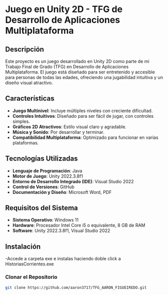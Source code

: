 # Juego en Unity 2D - TFG de Desarrollo de Aplicaciones Multiplataforma

## Descripción

Este proyecto es un juego desarrollado en Unity 2D como parte de mi Trabajo Final de Grado (TFG) en Desarrollo de Aplicaciones Multiplataforma. El juego está diseñado para ser entretenido y accesible para personas de todas las edades, ofreciendo una jugabilidad intuitiva y un diseño visual atractivo.

## Características

- **Juego Multinivel**: Incluye múltiples niveles con creciente dificultad.
- **Controles Intuitivos**: Diseñado para ser fácil de jugar, con controles simples.
- **Gráficos 2D Atractivos**: Estilo visual claro y agradable.
- **Música y Sonido**: Por desarrollar y terminar.
- **Compatibilidad Multiplataforma**: Optimizado para funcionar en varias plataformas.

## Tecnologías Utilizadas

- **Lenguaje de Programación**: Java
- **Motor de Juego**: Unity 2022.3.8f1
- **Entorno de Desarrollo Integrado (IDE)**: Visual Studio 2022
- **Control de Versiones**: GitHub
- **Documentación y Diseño**: Microsoft Word, PDF

## Requisitos del Sistema

- **Sistema Operativo**: Windows 11
- **Hardware**: Procesador Intel Core i5 o equivalente, 8 GB de RAM
- **Software**: Unity 2022.3.8f1, Visual Studio 2022

## Instalación
-Accede a carpeta exe e instalas haciendo doble click a HistoriasCorrientes.exe
### Clonar el Repositorio

```bash
git clone https://github.com/aaron3717/TFG_AARON_FIGUEIREDO.git